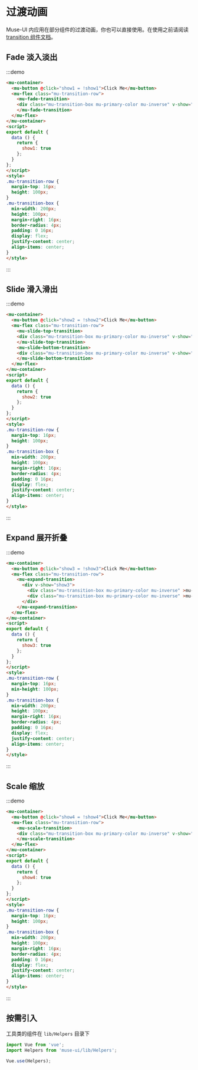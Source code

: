 # 过渡动画

Muse-UI 内应用在部分组件的过渡动画，你也可以直接使用。在使用之前请阅读 [transition 组件文档](https://cn.vuejs.org/v2/api/#transition)。


## Fade 淡入淡出

:::demo
```html
<mu-container>
  <mu-button @click="show1 = !show1">Click Me</mu-button>
  <mu-flex class="mu-transition-row">
    <mu-fade-transition>
    <div class="mu-transition-box mu-primary-color mu-inverse" v-show="show1">mu-fade-transition</div>
    </mu-fade-transition>
  </mu-flex>
</mu-container>
<script>
export default {
  data () {
    return {
      show1: true
    };
  }
};
</script>
<style>
.mu-transition-row {
  margin-top: 16px;
  height: 100px;
}
.mu-transition-box {
  min-width: 200px;
  height: 100px;
  margin-right: 16px;
  border-radius: 4px;
  padding: 0 16px;
  display: flex;
  justify-content: center;
  align-items: center;
}
</style>
```
:::

## Slide 滑入滑出

:::demo
```html
<mu-container>
  <mu-button @click="show2 = !show2">Click Me</mu-button>
  <mu-flex class="mu-transition-row">
    <mu-slide-top-transition>
    <div class="mu-transition-box mu-primary-color mu-inverse" v-show="show2">mu-slide-top-transition</div>
    </mu-slide-top-transition>
    <mu-slide-bottom-transition>
    <div class="mu-transition-box mu-primary-color mu-inverse" v-show="show2">mu-slide-bottom-transition</div>
    </mu-slide-bottom-transition>
  </mu-flex>
</mu-container>
<script>
export default {
  data () {
    return {
      show2: true
    };
  }
};
</script>
<style>
.mu-transition-row {
  margin-top: 16px;
  height: 100px;
}
.mu-transition-box {
  min-width: 200px;
  height: 100px;
  margin-right: 16px;
  border-radius: 4px;
  padding: 0 16px;
  display: flex;
  justify-content: center;
  align-items: center;
}
</style>
```
:::

## Expand 展开折叠

:::demo
```html
<mu-container>
  <mu-button @click="show3 = !show3">Click Me</mu-button>
  <mu-flex class="mu-transition-row">
    <mu-expand-transition>
      <div v-show="show3">
        <div class="mu-transition-box mu-primary-color mu-inverse" >mu-expand-transition</div>
        <div class="mu-transition-box mu-primary-color mu-inverse" >mu-expand-transition</div>
      </div>
    </mu-expand-transition>
  </mu-flex>
</mu-container>
<script>
export default {
  data () {
    return {
      show3: true
    };
  }
};
</script>
<style>
.mu-transition-row {
  margin-top: 16px;
  min-height: 100px;
}
.mu-transition-box {
  min-width: 200px;
  height: 100px;
  margin-right: 16px;
  border-radius: 4px;
  padding: 0 16px;
  display: flex;
  justify-content: center;
  align-items: center;
}
</style>
```
:::

## Scale 缩放

:::demo
```html
<mu-container>
  <mu-button @click="show4 = !show4">Click Me</mu-button>
  <mu-flex class="mu-transition-row">
    <mu-scale-transition>
    <div class="mu-transition-box mu-primary-color mu-inverse" v-show="show4">mu-scale-transition</div>
    </mu-scale-transition>
  </mu-flex>
</mu-container>
<script>
export default {
  data () {
    return {
      show4: true
    };
  }
};
</script>
<style>
.mu-transition-row {
  margin-top: 16px;
  height: 100px;
}
.mu-transition-box {
  min-width: 200px;
  height: 100px;
  margin-right: 16px;
  border-radius: 4px;
  padding: 0 16px;
  display: flex;
  justify-content: center;
  align-items: center;
}
</style>
```
:::

## 按需引入

工具类的组件在 `lib/Helpers` 目录下

```javascript
import Vue from 'vue';
import Helpers from 'muse-ui/lib/Helpers';

Vue.use(Helpers);
```

<script>
export default {
  data () {
    return {
      show1: true,
      show2: true,
      show3: true,
      show4: true
    };
  }
};
</script>
<style>
.mu-transition-row {
  margin-top: 16px;
  min-height: 100px;
}
.mu-transition-box {
  min-width: 200px;
  height: 100px;
  margin-right: 16px;
  border-radius: 4px;
  padding: 0 16px;
  display: flex;
  justify-content: center;
  align-items: center;
}
</style>
